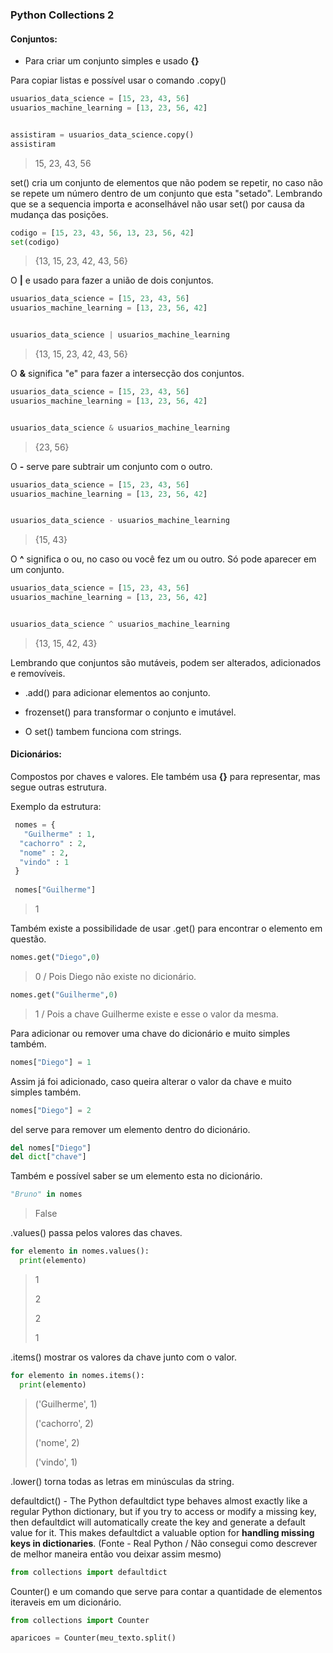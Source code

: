 ### Python Collections 2

#### Conjuntos:

- Para criar um conjunto simples e usado **{}**

Para copiar listas e possível usar o comando .copy()

```python
usuarios_data_science = [15, 23, 43, 56]
usuarios_machine_learning = [13, 23, 56, 42]


assistiram = usuarios_data_science.copy()
assistiram
```

> 15, 23, 43, 56

set() cria um conjunto de elementos que não podem se repetir, no caso não se repete um número dentro de um conjunto que esta "setado". Lembrando que se a sequencia importa e aconselhável não usar set() por causa da mudança das posições.

```python
codigo = [15, 23, 43, 56, 13, 23, 56, 42]
set(codigo)
```

> {13, 15, 23, 42, 43, 56}

O **|** e usado para fazer a união de dois conjuntos. 

```python
usuarios_data_science = [15, 23, 43, 56]
usuarios_machine_learning = [13, 23, 56, 42]


usuarios_data_science | usuarios_machine_learning
```

> {13, 15, 23, 42, 43, 56}

O **&** significa "e" para fazer a intersecção dos conjuntos.

```python
usuarios_data_science = [15, 23, 43, 56]
usuarios_machine_learning = [13, 23, 56, 42]


usuarios_data_science & usuarios_machine_learning
```

> {23, 56}

O **-** serve pare subtrair um conjunto com o outro.

```python
usuarios_data_science = [15, 23, 43, 56]
usuarios_machine_learning = [13, 23, 56, 42]


usuarios_data_science - usuarios_machine_learning
```

> {15, 43}

O **^** significa o ou, no caso ou você fez um ou outro. Só pode aparecer em um conjunto.

```python
usuarios_data_science = [15, 23, 43, 56]
usuarios_machine_learning = [13, 23, 56, 42]


usuarios_data_science ^ usuarios_machine_learning
```

> {13, 15, 42, 43}



Lembrando que conjuntos são mutáveis, podem ser alterados, adicionados e removíveis.

- .add() para adicionar elementos ao conjunto.

- frozenset() para transformar o conjunto e imutável.

- O set() tambem funciona com strings.

#### Dicionários:

Compostos por chaves e valores. Ele também usa **{}** para representar, mas segue outras estrutura. 

Exemplo da estrutura:

```python
 nomes = {
   "Guilherme" : 1,
  "cachorro" : 2,
  "nome" : 2,
  "vindo" : 1
 }
 
 nomes["Guilherme"]
```

> 1

Também existe a possibilidade de usar .get() para encontrar o elemento em questão.

```python
nomes.get("Diego",0)
```

> 0 / Pois Diego não existe no dicionário.  

```python
nomes.get("Guilherme",0)
```

> 1 / Pois a chave Guilherme existe e esse o valor da mesma.

Para adicionar ou remover uma chave do dicionário e muito simples também.

```python
nomes["Diego"] = 1
```

Assim já foi adicionado, caso queira alterar o valor da chave e muito simples também.

```python
nomes["Diego"] = 2
```

del serve para remover um elemento dentro do dicionário.

```python
del nomes["Diego"]
del dict["chave"]
```

Também e possível saber se um elemento esta no dicionário.

```python
"Bruno" in nomes
```

> False

.values() passa pelos valores das chaves.

```python
for elemento in nomes.values():
  print(elemento)
```

> 1
> 
> 2
> 
> 2
> 
> 1

.items() mostrar os valores da chave junto com o valor.

```python
for elemento in nomes.items():
  print(elemento)
```

> ('Guilherme', 1)
> 
> ('cachorro', 2)
> 
> ('nome', 2)
> 
> ('vindo', 1)

.lower() torna todas as letras em minúsculas da string.

defaultdict() - The Python 
defaultdict type behaves almost exactly like a regular Python dictionary, but if you try to access or modify a missing key, then defaultdict will automatically create the key and generate a default value for it. This makes defaultdict a valuable option for **handling missing keys in dictionaries**. (Fonte - Real Python / Não consegui como descrever de melhor maneira então vou deixar assim mesmo)

```python
from collections import defaultdict
```

Counter() e um comando que serve para contar a quantidade de elementos iteraveis em um dicionário.

```python
from collections import Counter

aparicoes = Counter(meu_texto.split()
```


